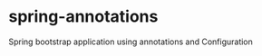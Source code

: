 spring-annotations
==================

Spring bootstrap application using annotations and Configuration
